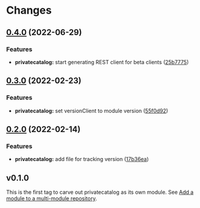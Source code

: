 # Changes

## [0.4.0](https://github.com/googleapis/google-cloud-go/compare/privatecatalog/v0.3.0...privatecatalog/v0.4.0) (2022-06-29)


### Features

* **privatecatalog:** start generating REST client for beta clients ([25b7775](https://github.com/googleapis/google-cloud-go/commit/25b77757c1e6f372e03bf99ab7461264bba48d26))

## [0.3.0](https://github.com/googleapis/google-cloud-go/compare/privatecatalog/v0.2.0...privatecatalog/v0.3.0) (2022-02-23)


### Features

* **privatecatalog:** set versionClient to module version ([55f0d92](https://github.com/googleapis/google-cloud-go/commit/55f0d92bf112f14b024b4ab0076c9875a17423c9))

## [0.2.0](https://github.com/googleapis/google-cloud-go/compare/privatecatalog/v0.1.0...privatecatalog/v0.2.0) (2022-02-14)


### Features

* **privatecatalog:** add file for tracking version ([17b36ea](https://github.com/googleapis/google-cloud-go/commit/17b36ead42a96b1a01105122074e65164357519e))

## v0.1.0

This is the first tag to carve out privatecatalog as its own module. See
[Add a module to a multi-module repository](https://github.com/golang/go/wiki/Modules#is-it-possible-to-add-a-module-to-a-multi-module-repository).
